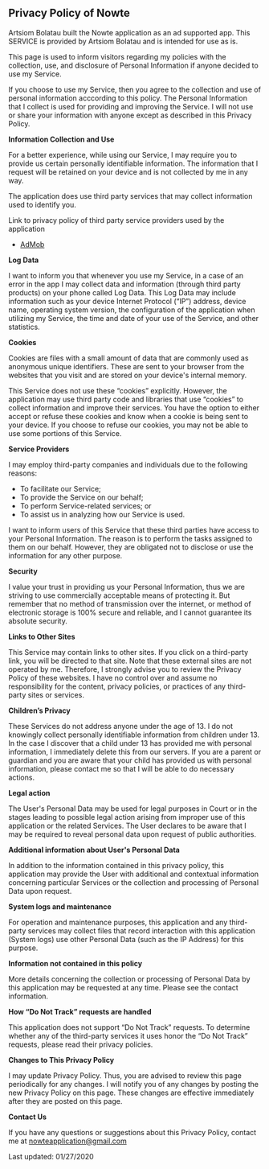 ## Privacy Policy of Nowte

Artsiom Bolatau built the Nowte application as an ad supported app. This SERVICE is provided by Artsiom Bolatau and is intended for use as is.

This page is used to inform visitors regarding my policies with the collection, use, and disclosure of Personal Information if anyone decided to use my Service.

If you choose to use my Service, then you agree to the collection and use of personal information acccording to this policy. The Personal Information that I collect is used for providing and improving the Service. I will not use or share your information with anyone except as described in this Privacy Policy.

**Information Collection and Use**

For a better experience, while using our Service, I may require you to provide us certain personally identifiable information. The information that I request will be retained on your device and is not collected by me in any way.

The application does use third party services that may collect information used to identify you.

Link to privacy policy of third party service providers used by the application

*   [AdMob](https://support.google.com/admob/answer/6128543?hl=en)

**Log Data**

I want to inform you that whenever you use my Service, in a case of an error in the app I may collect data and information (through third party products) on your phone called Log Data. This Log Data may include information such as your device Internet Protocol (“IP”) address, device name, operating system version, the configuration of the application when utilizing my Service, the time and date of your use of the Service, and other statistics.

**Cookies**

Cookies are files with a small amount of data that are commonly used as anonymous unique identifiers. These are sent to your browser from the websites that you visit and are stored on your device's internal memory.

This Service does not use these “cookies” explicitly. However, the application may use third party code and libraries that use “cookies” to collect information and improve their services. You have the option to either accept or refuse these cookies and know when a cookie is being sent to your device. If you choose to refuse our cookies, you may not be able to use some portions of this Service.

**Service Providers**

I may employ third-party companies and individuals due to the following reasons:

*   To facilitate our Service;
*   To provide the Service on our behalf;
*   To perform Service-related services; or
*   To assist us in analyzing how our Service is used.

I want to inform users of this Service that these third parties have access to your Personal Information. The reason is to perform the tasks assigned to them on our behalf. However, they are obligated not to disclose or use the information for any other purpose.

**Security**

I value your trust in providing us your Personal Information, thus we are striving to use commercially acceptable means of protecting it. But remember that no method of transmission over the internet, or method of electronic storage is 100% secure and reliable, and I cannot guarantee its absolute security.

**Links to Other Sites**

This Service may contain links to other sites. If you click on a third-party link, you will be directed to that site. Note that these external sites are not operated by me. Therefore, I strongly advise you to review the Privacy Policy of these websites. I have no control over and assume no responsibility for the content, privacy policies, or practices of any third-party sites or services.

**Children’s Privacy**

These Services do not address anyone under the age of 13. I do not knowingly collect personally identifiable information from children under 13. In the case I discover that a child under 13 has provided me with personal information, I immediately delete this from our servers. If you are a parent or guardian and you are aware that your child has provided us with personal information, please contact me so that I will be able to do necessary actions.

**Legal action**

The User's Personal Data may be used for legal purposes in Court or in the stages leading to possible legal action arising from improper use of this application or the related Services.
The User declares to be aware that I may be required to reveal personal data upon request of public authorities.

**Additional information about User's Personal Data**

In addition to the information contained in this privacy policy, this application may provide the User with additional and contextual information concerning particular Services or the collection and processing of Personal Data upon request.

**System logs and maintenance**

For operation and maintenance purposes, this application and any third-party services may collect files that record interaction with this application (System logs) use other Personal Data (such as the IP Address) for this purpose.

**Information not contained in this policy**

More details concerning the collection or processing of Personal Data by this application may be requested at any time. Please see the contact information.

**How “Do Not Track” requests are handled**

This application does not support “Do Not Track” requests.
To determine whether any of the third-party services it uses honor the “Do Not Track” requests, please read their privacy policies.

**Changes to This Privacy Policy**

I may update Privacy Policy. Thus, you are advised to review this page periodically for any changes. I will notify you of any changes by posting the new Privacy Policy on this page. These changes are effective immediately after they are posted on this page.

**Contact Us**

If you have any questions or suggestions about this Privacy Policy, contact me at <nowteapplication@gmail.com>

Last updated:
01/27/2020
